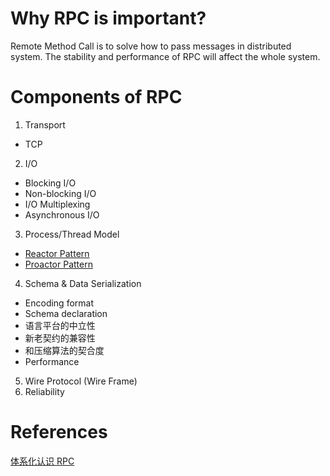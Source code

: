 # Why RPC is important?
Remote Method Call is to solve how to pass messages in distributed system. The stability and performance of RPC will affect the whole system.

# Components of RPC
1. Transport
- TCP
2. I/O
- Blocking I/O
- Non-blocking I/O
- I/O Multiplexing
- Asynchronous I/O
3. Process/Thread Model
- [Reactor Pattern](http://www.dre.vanderbilt.edu/~schmidt/PDF/reactor-siemens.pdf)
- [Proactor Pattern](http://www.cs.wustl.edu/~schmidt/PDF/proactor.pdf)
4. Schema & Data Serialization
- Encoding format
- Schema declaration
- 语言平台的中立性
- 新老契约的兼容性
- 和压缩算法的契合度
- Performance
5. Wire Protocol (Wire Frame)
6. Reliability

# References
[体系化认识 RPC](https://www.infoq.cn/article/get-to-know-rpc)
